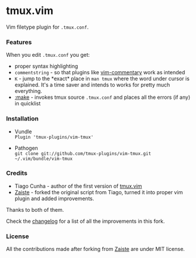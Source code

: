 # tmux.vim

Vim filetype plugin for `.tmux.conf`.

### Features

When you edit `.tmux.conf` you get:

* proper syntax highlighting
* `commentstring` - so that plugins like
  [vim-commentary](https://github.com/tpope/vim-commentary) work as intended
* `K` - jump to the \*exact* place in `man tmux` where the word under cursor is
  explained. It's a time saver and intends to works for pretty much everything.
* [:make](http://vimdoc.sourceforge.net/htmldoc/quickfix.html#:make) - invokes
  tmux source `.tmux.conf` and places all the errors (if any) in quicklist

### Installation

* Vundle<br/>
`Plugin 'tmux-plugins/vim-tmux'`

* Pathogen<br/>
`git clone git://github.com/tmux-plugins/vim-tmux.git ~/.vim/bundle/vim-tmux`

### Credits

* Tiago Cunha - author of the first version of
  [tmux.vim](http://tmux.svn.sourceforge.net/viewvc/tmux/trunk/examples/tmux.vim?revision=2783&view=markup)
* [Zaiste](https://github.com/zaiste) - forked the original script from Tiago,
  turned it into proper vim plugin and added improvements.

Thanks to both of them.

Check the [changelog](CHANGELOG.md) for a list of all the improvements in this
fork.

### License

All the contributions made after forking from
[Zaiste](https://github.com/zaiste) are under MIT license.
